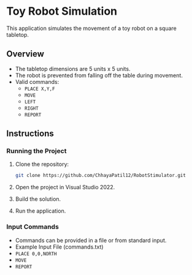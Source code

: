 # Toy Robot Simulation
This application simulates the movement of a toy robot on a square tabletop.
## Overview
- The tabletop dimensions are 5 units x 5 units.
- The robot is prevented from falling off the table during movement.
- Valid commands:
  - `PLACE X,Y,F`
  - `MOVE`
  - `LEFT`
  - `RIGHT`
  - `REPORT`

## Instructions

### Running the Project

1. Clone the repository:

   ```bash
   git clone https://github.com/ChhayaPatil12/RobotStimulator.git
2. Open the project in Visual Studio 2022.

3. Build the solution.

4. Run the application.
   
### Input Commands
- Commands can be provided in a file or from standard input.
- Example Input File (commands.txt)
 - `PLACE 0,0,NORTH`
 - `MOVE`
 - `REPORT`

